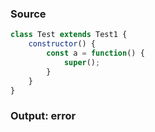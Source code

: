 ### Source
```js
class Test extends Test1 {
    constructor() {
        const a = function() {
            super();
        }
    }
}
```

### Output: error
